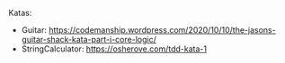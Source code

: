 Katas:
- Guitar: https://codemanship.wordpress.com/2020/10/10/the-jasons-guitar-shack-kata-part-i-core-logic/
- StringCalculator: https://osherove.com/tdd-kata-1
